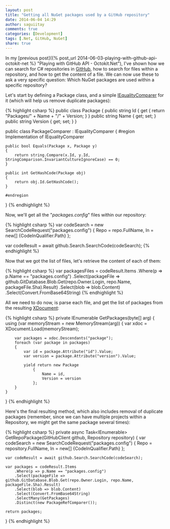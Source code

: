 ```yaml
---
layout: post
title: "Getting all NuGet packages used by a GitHub repository"
date: 2014-06-04 14:29
author: saguiitay
comments: true
categories: [Development]
tags: [.Net, GitHub, NuGet]
share: true
---
```

In my [previous post]({% post_url 2014-06-03-playing-with-github-api-octokit-net %} "Playing with GitHub API - Octokit.Net"), I've shown how we can
search for C# repositories in [GitHub](http://www.github.com), how to search for files within a repository, and how to get the content of a file.
We can now use these to ask a very specific question: Which NuGet packages are used within a specific repository?

Let's start by defining a Package class, and a simple [IEqualityComparer](http://msdn.microsoft.com/en-us/library/ms132151(v=vs.110).aspx) for
it (which will help us remove duplicate packages):

{% highlight csharp %}
public class Package
{
    public string Id { get { return "Packages/" + Name + "/" + Version; } }
    public string Name { get; set; }
    public string Version { get; set; }
}

public class PackageComparer : IEqualityComparer<Package>
{
    #region Implementation of IEqualityComparer<in Package>
 
    public bool Equals(Package x, Package y)
    {
        return string.Compare(x.Id, y.Id, StringComparison.InvariantCultureIgnoreCase) == 0;
    }
 
    public int GetHashCode(Package obj)
    {
        return obj.Id.GetHashCode();
    }
 
    #endregion
}
{% endhighlight %}

Now, we'll get all the "*packages.config*" files within our repository:

{% highlight csharp %}
var codeSearch = new SearchCodeRequest("packages.config")
    {
        Repo = repo.FullName, 
        In = new[] {CodeInQualifier.Path}
    };
 
var codeResult = await github.Search.SearchCode(codeSearch);
{% endhighlight %}

Now that we got the list of files, let's retrieve the content of each of them:

{% highlight csharp %}
var packagesFiles = codeResult.Items
	.Where(p => p.Name == "packages.config")
	.Select(packageFile => github.GitDatabase.Blob.Get(repo.Owner.Login, repo.Name, packageFile.Sha).Result)
	.Select(blob => blob.Content)
	.Select(Convert.FromBase64String)
{% endhighlight %}

All we need to do now, is parse each file, and get the list of packages from the resulting [XDocument](http://msdn.microsoft.com/en-us/library/system.xml.linq.xdocument(v=vs.110).aspx):

{% highlight csharp %}
private IEnumerable<Package> GetPackages(byte[] arg)
{
    using (var memoryStream = new MemoryStream(arg))
    {
        var xdoc = XDocument.Load(memoryStream);

        var packages = xdoc.Descendants("package");
        foreach (var package in packages)
        {
            var id = package.Attribute("id").Value;
            var version = package.Attribute("version").Value;
 
            yield return new Package
                {
                    Name = id,
                    Version = version
                };
        }
    }
}
{% endhighlight %}

Here's the final resulting method, which also includes removal of duplicate packages (remember, since we can have multiple projects within a Repository, we
might get the same package several times):

{% highlight csharp %}
private async Task<IEnumerable<Package>> GetRepoPackage(GitHubClient github, Repository repository)
{
    var codeSearch = new SearchCodeRequest("packages.config")
        {
            Repo = repository.FullName, 
            In = new[] {CodeInQualifier.Path}
        };
 
    var codeResult = await github.Search.SearchCode(codeSearch);
 
    var packages = codeResult.Items
        .Where(p => p.Name == "packages.config")
        .Select(packageFile => github.GitDatabase.Blob.Get(repo.Owner.Login, repo.Name, packageFile.Sha).Result)
        .Select(blob => blob.Content)
        .Select(Convert.FromBase64String)
        .SelectMany(GetPackages)
        .Distinct(new PackageRefComparer());

    return packages;
}
{% endhighlight %}